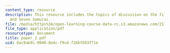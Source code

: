 ```yaml
---
content_type: resource
description: This resource includes the topics of discussion on the film Quixote,
  and Seven Samurai.
file: /media/https%3A/open-learning-course-data-rc.s3.amazonaws.com/21l-706-studies-in-film-fall-2005/0ac9ab9c90408e4cf9cdf26bfb93f71e_paper_2.pdf
file_type: application/pdf
resourcetype: Document
title: paper_2.pdf
uid: 0ac9ab9c-9040-8e4c-f9cd-f26bfb93f71e
---
```

